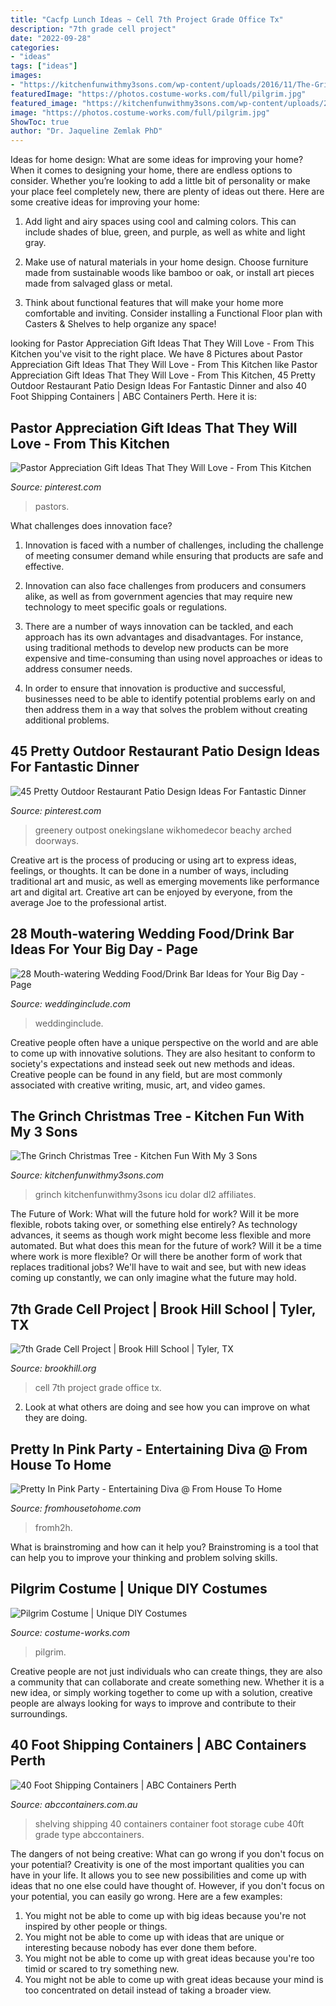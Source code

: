 ```yaml
---
title: "Cacfp Lunch Ideas ~ Cell 7th Project Grade Office Tx"
description: "7th grade cell project"
date: "2022-09-28"
categories:
- "ideas"
tags: ["ideas"]
images:
- "https://kitchenfunwithmy3sons.com/wp-content/uploads/2016/11/The-Grinch-Christmas-Tree-1.jpg"
featuredImage: "https://photos.costume-works.com/full/pilgrim.jpg"
featured_image: "https://kitchenfunwithmy3sons.com/wp-content/uploads/2016/11/The-Grinch-Christmas-Tree-1.jpg"
image: "https://photos.costume-works.com/full/pilgrim.jpg"
ShowToc: true
author: "Dr. Jaqueline Zemlak PhD"
---
```



Ideas for home design: What are some ideas for improving your home?
When it comes to designing your home, there are endless options to consider. Whether you’re looking to add a little bit of personality or make your place feel completely new, there are plenty of ideas out there. Here are some creative ideas for improving your home: 
1. Add light and airy spaces using cool and calming colors. This can include shades of blue, green, and purple, as well as white and light gray.

2. Make use of natural materials in your home design. Choose furniture made from sustainable woods like bamboo or oak, or install art pieces made from salvaged glass or metal.

3. Think about functional features that will make your home more comfortable and inviting. Consider installing a Functional Floor plan with Casters & Shelves to help organize any space! 


	

		
looking for Pastor Appreciation Gift Ideas That They Will Love - From This Kitchen you've visit to the right place. We have 8 Pictures about Pastor Appreciation Gift Ideas That They Will Love - From This Kitchen like Pastor Appreciation Gift Ideas That They Will Love - From This Kitchen, 45 Pretty Outdoor Restaurant Patio Design Ideas For Fantastic Dinner and also 40 Foot Shipping Containers | ABC Containers Perth. Here it is:
		
    
## Pastor Appreciation Gift Ideas That They Will Love - From This Kitchen

<img loading=lazy src="https://i.pinimg.com/736x/9d/4b/3f/9d4b3f1e341007a50afef3c8c42e2667.jpg" onerror="this.onerror=null;this.src='https://tse1.mm.bing.net/th?id=OIP.nkjftiNDk04ZBdAikEf8zQHaLG&amp;pid=15.1';" alt="Pastor Appreciation Gift Ideas That They Will Love - From This Kitchen">

_Source: pinterest.com_

>pastors. 

	

What challenges does innovation face?
1. Innovation is faced with a number of challenges, including the challenge of meeting consumer demand while ensuring that products are safe and effective.
2. Innovation can also face challenges from producers and consumers alike, as well as from government agencies that may require new technology to meet specific goals or regulations.

3. There are a number of ways innovation can be tackled, and each approach has its own advantages and disadvantages. For instance, using traditional methods to develop new products can be more expensive and time-consuming than using novel approaches or ideas to address consumer needs.

4. In order to ensure that innovation is productive and successful, businesses need to be able to identify potential problems early on and then address them in a way that solves the problem without creating additional problems.

    
## 45 Pretty Outdoor Restaurant Patio Design Ideas For Fantastic Dinner

<img loading=lazy src="https://i.pinimg.com/736x/4f/93/a7/4f93a76ff52438cb63cc3fbcbad02f4a.jpg" onerror="this.onerror=null;this.src='https://tse4.mm.bing.net/th?id=OIP.m7q54ADAPtHgA7a407tfOwHaJ9&amp;pid=15.1';" alt="45 Pretty Outdoor Restaurant Patio Design Ideas For Fantastic Dinner">

_Source: pinterest.com_

>greenery outpost onekingslane wikhomedecor beachy arched doorways. 

	

Creative art is the process of producing or using art to express ideas, feelings, or thoughts. It can be done in a number of ways, including traditional art and music, as well as emerging movements like performance art and digital art. Creative art can be enjoyed by everyone, from the average Joe to the professional artist.

    
## 28 Mouth-watering Wedding Food/Drink Bar Ideas For Your Big Day - Page

<img loading=lazy src="https://www.weddinginclude.com/wp-content/uploads/2017/05/Food-Station-Ideas-Your-Guests-Will-Drool-Over.jpg" onerror="this.onerror=null;this.src='https://tse2.mm.bing.net/th?id=OIP.5OyvEMONTWfi-WZihH7qIwHaKS&amp;pid=15.1';" alt="28 Mouth-watering Wedding Food/Drink Bar Ideas for Your Big Day - Page">

_Source: weddinginclude.com_

>weddinginclude. 

	

Creative people often have a unique perspective on the world and are able to come up with innovative solutions. They are also hesitant to conform to society's expectations and instead seek out new methods and ideas. Creative people can be found in any field, but are most commonly associated with creative writing, music, art, and video games.

    
## The Grinch Christmas Tree - Kitchen Fun With My 3 Sons

<img loading=lazy src="https://kitchenfunwithmy3sons.com/wp-content/uploads/2016/11/The-Grinch-Christmas-Tree-1.jpg" onerror="this.onerror=null;this.src='https://tse2.mm.bing.net/th?id=OIP.vjFItESiRrs5tISOoWBxHgHaNK&amp;pid=15.1';" alt="The Grinch Christmas Tree - Kitchen Fun With My 3 Sons">

_Source: kitchenfunwithmy3sons.com_

>grinch kitchenfunwithmy3sons icu dolar dl2 affiliates. 

	

The Future of Work: What will the future hold for work? Will it be more flexible, robots taking over, or something else entirely?
As technology advances, it seems as though work might become less flexible and more automated. But what does this mean for the future of work? Will it be a time where work is more flexible? Or will there be another form of work that replaces traditional jobs? We'll have to wait and see, but with new ideas coming up constantly, we can only imagine what the future may hold.

    
## 7th Grade Cell Project | Brook Hill School | Tyler, TX

<img loading=lazy src="https://www.brookhill.org/wp-content/uploads/2016/02/7th-cell-projectta-9.jpg" onerror="this.onerror=null;this.src='https://tse1.mm.bing.net/th?id=OIP.TGPdJG2nB48frxMAE9Ni6gHaLH&amp;pid=15.1';" alt="7th Grade Cell Project | Brook Hill School | Tyler, TX">

_Source: brookhill.org_

>cell 7th project grade office tx. 

	

2. Look at what others are doing and see how you can improve on what they are doing. 

    
## Pretty In Pink Party - Entertaining Diva @ From House To Home

<img loading=lazy src="https://www.fromhousetohome.com/entertainingdiva/wp-content/uploads/sites/3/2015/06/P1010944-Edit.jpg" onerror="this.onerror=null;this.src='https://tse1.mm.bing.net/th?id=OIP.MTKtGgYuwUN3UFjwQGtqxgHaLH&amp;pid=15.1';" alt="Pretty In Pink Party - Entertaining Diva @ From House To Home">

_Source: fromhousetohome.com_

>fromh2h. 

	

What is brainstroming and how can it help you?
Brainstroming is a tool that can help you to improve your thinking and problem solving skills.

    
## Pilgrim Costume | Unique DIY Costumes

<img loading=lazy src="https://photos.costume-works.com/full/pilgrim.jpg" onerror="this.onerror=null;this.src='https://tse3.mm.bing.net/th?id=OIP.NDIIPznvU9aF5eOCh-c_GQHaL5&amp;pid=15.1';" alt="Pilgrim Costume | Unique DIY Costumes">

_Source: costume-works.com_

>pilgrim. 

	

Creative people are not just individuals who can create things, they are also a community that can collaborate and create something new. Whether it is a new idea, or simply working together to come up with a solution, creative people are always looking for ways to improve and contribute to their surroundings.

    
## 40 Foot Shipping Containers | ABC Containers Perth

<img loading=lazy src="https://www.abccontainers.com.au/sites/default/files-new/DSCN0422.JPG" onerror="this.onerror=null;this.src='https://tse1.mm.bing.net/th?id=OIP.sozVRNnUn-DKjbjzonajtQHaFj&amp;pid=15.1';" alt="40 Foot Shipping Containers | ABC Containers Perth">

_Source: abccontainers.com.au_

>shelving shipping 40 containers container foot storage cube 40ft grade type abccontainers. 

	

The dangers of not being creative: What can go wrong if you don't focus on your potential?
Creativity is one of the most important qualities you can have in your life. It allows you to see new possibilities and come up with ideas that no one else could have thought of. However, if you don't focus on your potential, you can easily go wrong. Here are a few examples: 
1) You might not be able to come up with big ideas because you're not inspired by other people or things. 
2) You might not be able to come up with ideas that are unique or interesting because nobody has ever done them before. 
3) You might not be able to come up with great ideas because you're too timid or scared to try something new. 
4) You might not be able to come up with great ideas because your mind is too concentrated on detail instead of taking a broader view.

